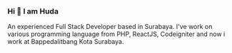 ### Hi 👋 I am Huda
An experienced Full Stack Developer based in Surabaya. I've work on various programming language from PHP, ReactJS, Codeigniter and now i work at Bappedalitbang Kota Surabaya.
